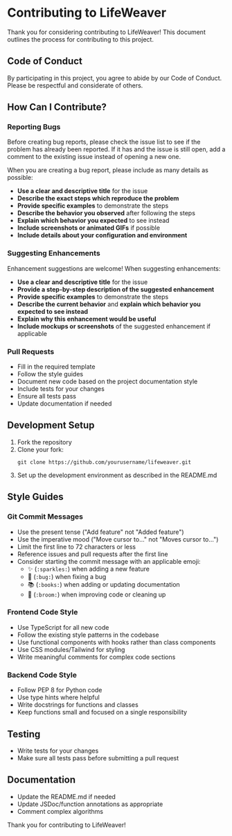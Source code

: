 # Contributing to LifeWeaver

Thank you for considering contributing to LifeWeaver! This document outlines the process for contributing to this project.

## Code of Conduct

By participating in this project, you agree to abide by our Code of Conduct. Please be respectful and considerate of others.

## How Can I Contribute?

### Reporting Bugs

Before creating bug reports, please check the issue list to see if the problem has already been reported. If it has and the issue is still open, add a comment to the existing issue instead of opening a new one.

When you are creating a bug report, please include as many details as possible:

- **Use a clear and descriptive title** for the issue
- **Describe the exact steps which reproduce the problem**
- **Provide specific examples** to demonstrate the steps
- **Describe the behavior you observed** after following the steps
- **Explain which behavior you expected** to see instead
- **Include screenshots or animated GIFs** if possible
- **Include details about your configuration and environment**

### Suggesting Enhancements

Enhancement suggestions are welcome! When suggesting enhancements:

- **Use a clear and descriptive title** for the issue
- **Provide a step-by-step description of the suggested enhancement**
- **Provide specific examples** to demonstrate the steps
- **Describe the current behavior** and **explain which behavior you expected to see instead**
- **Explain why this enhancement would be useful**
- **Include mockups or screenshots** of the suggested enhancement if applicable

### Pull Requests

- Fill in the required template
- Follow the style guides
- Document new code based on the project documentation style
- Include tests for your changes
- Ensure all tests pass
- Update documentation if needed

## Development Setup

1. Fork the repository
2. Clone your fork:
   ```
   git clone https://github.com/yourusername/lifeweaver.git
   ```
3. Set up the development environment as described in the README.md

## Style Guides

### Git Commit Messages

- Use the present tense ("Add feature" not "Added feature")
- Use the imperative mood ("Move cursor to..." not "Moves cursor to...")
- Limit the first line to 72 characters or less
- Reference issues and pull requests after the first line
- Consider starting the commit message with an applicable emoji:
  - ✨ (`:sparkles:`) when adding a new feature
  - 🐛 (`:bug:`) when fixing a bug
  - 📚 (`:books:`) when adding or updating documentation
  - 🧹 (`:broom:`) when improving code or cleaning up

### Frontend Code Style

- Use TypeScript for all new code
- Follow the existing style patterns in the codebase
- Use functional components with hooks rather than class components
- Use CSS modules/Tailwind for styling
- Write meaningful comments for complex code sections

### Backend Code Style

- Follow PEP 8 for Python code
- Use type hints where helpful
- Write docstrings for functions and classes
- Keep functions small and focused on a single responsibility

## Testing

- Write tests for your changes
- Make sure all tests pass before submitting a pull request

## Documentation

- Update the README.md if needed
- Update JSDoc/function annotations as appropriate
- Comment complex algorithms

Thank you for contributing to LifeWeaver! 